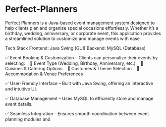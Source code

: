 # Perfect-Planners
Perfect Planners is a Java-based event management system designed to help clients plan and organize special occasions effortlessly. Whether it’s a birthday, wedding, anniversary, or corporate event, this application provides a streamlined solution to customize and manage events with ease

Tech Stack
Frontend: Java Swing (GUI)
Backend: MySQL (Database)

✅ Event Booking & Customization – Clients can personalize their events by selecting:
   📌 Event Type (Wedding, Birthday, Anniversary, etc.)
   📌 Cuisines & Catering Options
   📌 Costumes & Theme Selection
   📌 Accommodation & Venue Preferences

✅ User-Friendly Interface – Built with Java Swing, offering an interactive and intuitive UI.

✅ Database Management – Uses MySQL to efficiently store and manage event details.

✅ Seamless Integration – Ensures smooth coordination between event planning modules and
